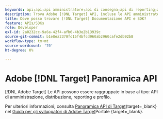```yaml
---
keywords: api;api;api amministratore;api di consegna;api di reporting;api profilo
description: Trova Adobe [!DNL Target] API, incluse le API amministratore, consegna, reporting e profilo.
title: Dove posso trovare [!DNL Target] Documentazione API e SDK?
feature: APIs/SDKs
role: Developer
exl-id: 2a0232cc-9a6a-42f4-afb6-4b3e2b13939c
source-git-commit: b1e8ea2370fc15f4bfcd960ab2960cafe2db92b8
workflow-type: tm+mt
source-wordcount: '70'
ht-degree: 0%

---
```


# Adobe [!DNL Target] Panoramica API

[!DNL Adobe Target] Le API possono essere raggruppate in base al tipo: API di amministrazione, distribuzione, reporting e profilo.

Per ulteriori informazioni, consulta [Panoramica API di Target](https://developer.adobe.com/target/before-administer/){target=_blank} nel [Guida per gli sviluppatori di Adobe Target](https://developer.adobe.com/target/)Portale {target=_blank}.
